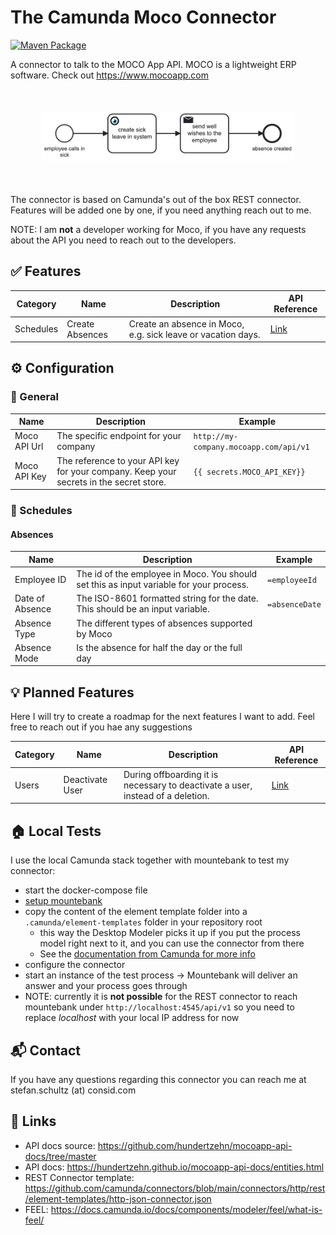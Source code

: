 # The Camunda Moco Connector

[![Maven Package](https://github.com/itsmestefanjay/camunda-moco-connector/actions/workflows/maven-build.yml/badge.svg)](https://github.com/itsmestefanjay/camunda-moco-connector/actions/workflows/maven-build.yml)

A connector to talk to the MOCO App API. MOCO is a lightweight ERP software. Check out https://www.mocoapp.com

<p></p>
<p align="center" style="margin: 50px">
  <img src="example.png" width="500" alt="Example process with the Moco connector"/>
</p>
<p></p>

The connector is based on Camunda's out of the box REST connector. Features will be added one by one, if you need anything reach out to me.

NOTE: I am **not** a developer working for Moco, if you have any requests about the API you need to reach out to the developers.


## ✅ Features
| Category  | Name            | Description                                                  | API Reference                                                                                  | 
|-----------|-----------------|--------------------------------------------------------------|------------------------------------------------------------------------------------------------|
| Schedules | Create Absences | Create an absence in Moco, e.g. sick leave or vacation days. | [Link](https://hundertzehn.github.io/mocoapp-api-docs/sections/schedules.html#post-schedules)  |

## ⚙️ Configuration

### 📍 General
| Name            | Description                                                                                | Example                                |
|-----------------|--------------------------------------------------------------------------------------------|----------------------------------------|
| Moco API Url    | The specific endpoint for your company                                                     | `http://my-company.mocoapp.com/api/v1` |
| Moco API Key    | The reference to your API key for your company. Keep your secrets in the secret store.     | `{{ secrets.MOCO_API_KEY}}`            | 

### 📆 Schedules

#### Absences

| Name            | Description                                                                                                      | Example          |
|-----------------|------------------------------------------------------------------------------------------------------------------|------------------|
| Employee ID     | The id of the employee in Moco. You should set this as input variable for your process.                          | `=employeeId`    |
| Date of Absence | The ISO-8601 formatted string for the date. This should be an input variable.                                    | `=absenceDate`   |
| Absence Type    | The different types of absences supported by Moco                                                                | <Dropdown Value> |
| Absence Mode    | Is the absence for half the day or the full day                                                                  | <Dropdown Value> |

## 💡 Planned Features

Here I will try to create a roadmap for the next features I want to add. Feel free to reach out if you hae any suggestions

| Category | Name             | Description                                                                      | API Reference                                                                            |
|----------|------------------|----------------------------------------------------------------------------------|------------------------------------------------------------------------------------------|
| Users    | Deactivate User  | During offboarding it is necessary to deactivate a user, instead of a deletion.  | [Link](https://hundertzehn.github.io/mocoapp-api-docs/sections/users.html#put-usersid)   |

## 🏠 Local Tests

I use the local Camunda stack together with mountebank to test my connector:

* start the docker-compose file
* [setup mountebank](mountebank/README.md)
* copy the content of the element template folder into a `.camunda/element-templates` folder in your repository root
  * this way the Desktop Modeler picks it up if you put the process model right next to it, and you can use the connector from there
  * See the [documentation from Camunda for more info](https://docs.camunda.io/docs/components/modeler/desktop-modeler/element-templates/configuring-templates/)
* configure the connector
* start an instance of the test process -> Mountebank will deliver an answer and your process goes through
* NOTE: currently it is **not possible** for the REST connector to reach mountebank under `http://localhost:4545/api/v1` 
so you need to replace _localhost_ with your local IP address for now

## 📬 Contact

If you have any questions regarding this connector you can reach me at stefan.schultz (at) consid.com

## 🔗 Links
* API docs source: https://github.com/hundertzehn/mocoapp-api-docs/tree/master
* API docs: https://hundertzehn.github.io/mocoapp-api-docs/entities.html
* REST Connector template: https://github.com/camunda/connectors/blob/main/connectors/http/rest/element-templates/http-json-connector.json
* FEEL: https://docs.camunda.io/docs/components/modeler/feel/what-is-feel/
